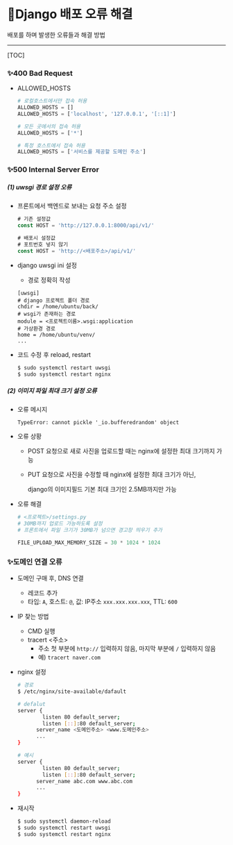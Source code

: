 # 📌Django 배포 오류 해결

배포를 하며 발생한 오류들과 해결 방법

-------------------------------------------

[TOC]



### ✨400 Bad Request

- ALLOWED_HOSTS

  ```python
  # 로컬호스트에서만 접속 허용
  ALLOWED_HOSTS = []
  ALLOWED_HOSTS = ['localhost', '127.0.0.1', '[::1]']
  
  # 모든 곳에서의 접속 허용
  ALLOWED_HOSTS = ['*']
  
  # 특정 호스트에서 접속 허용
  ALLOWED_HOSTS = ['서비스를 제공할 도메인 주소']
  ```





### ✨500 Internal Server Error

##### (1) uwsgi 경로 설정 오류

- 프론트에서 백엔드로 보내는 요청 주소 설정

  ```js
  # 기존 설정값
  const HOST = 'http://127.0.0.1:8000/api/v1/'
  
  # 배포시 설정값
  # 포트번호 넣지 않기
  const HOST = 'http://<배포주소>/api/v1/'
  ```

- django uwsgi ini 설정

  - 경로 정확히 작성

  ```
  [uwsgi]
  # django 프로젝트 폴더 경로
  chdir = /home/ubuntu/back/
  # wsgi가 존재하는 경로
  module = <프로젝트이름>.wsgi:application
  # 가상환경 경로
  home = /home/ubuntu/venv/
  ...

- 코드 수정 후 reload, restart

  ```bash
  $ sudo systemctl restart uwsgi
  $ sudo systemctl restart nginx
  ```



##### (2) 이미지 파일 최대 크기 설정 오류

- 오류 메시지

  ```
  TypeError: cannot pickle '_io.bufferedrandom' object
  ```

- 오류 상황

  - POST 요청으로 새로 사진을 업로드할 때는 nginx에 설정한 최대 크기까지 가능

  - PUT 요청으로 사진을 수정할 때 nginx에 설정한 최대 크기가 아닌, 

    django의 이미지필드 기본 최대 크기인 2.5MB까지만 가능

- 오류 해결

  ```python
  # <프로젝트>/settings.py
  # 30MB까지 업로드 가능하도록 설정
  # 프론트에서 파일 크기가 30MB가 넘으면 경고창 띄우기 추가
  
  FILE_UPLOAD_MAX_MEMORY_SIZE = 30 * 1024 * 1024  
  ```





### ✨도메인 연결 오류

- 도메인 구매 후, DNS 연결

  - 레코드 추가
  - 타입: `A`, 호스트: `@`, 값: IP주소 `xxx.xxx.xxx.xxx`, TTL: `600`

- IP 찾는 방법

  - CMD 실행
  - tracert <주소>
    - 주소 첫 부분에 `http://` 입력하지 않음, 마지막 부분에 `/` 입력하지 않음
    - 예) `tracert naver.com`

- nginx 설정

  ```bash
  # 경로
  $ /etc/nginx/site-available/dafault
  ```

  ```bash
  # defalut
  server {
          listen 80 default_server;
          listen [::]:80 default_server;
  		server_name <도메인주소> <www.도메인주소>
  		...
  }
  
  # 예시
  server {
          listen 80 default_server;
          listen [::]:80 default_server;
  		server_name abc.com www.abc.com
  		...
  }
  ```

- 재시작

  ```bash
  $ sudo systemctl daemon-reload
  $ sudo systemctl restart uwsgi
  $ sudo systemctl restart nginx
  ```


